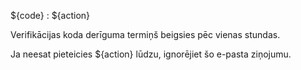 ${code} : ${action}

Verifikācijas koda derīguma termiņš beigsies pēc vienas stundas.

Ja neesat pieteicies ${action} lūdzu, ignorējiet šo e-pasta ziņojumu.
